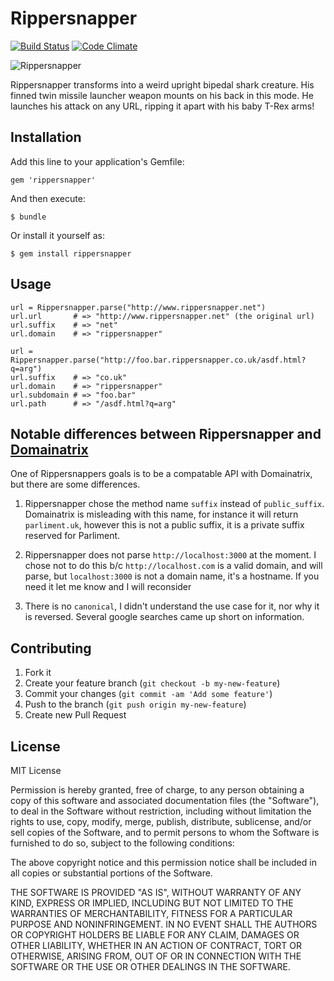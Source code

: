 # Rippersnapper

[![Build Status](https://travis-ci.org/mwoods79/rippersnapper.svg?branch=master)](https://travis-ci.org/mwoods79/rippersnapper)
[![Code Climate](https://codeclimate.com/github/mwoods79/rippersnapper.png)](https://codeclimate.com/github/mwoods79/rippersnapper)

![Rippersnapper](https://github.com/mwoods79/rippersnapper/raw/master/rippersnapper.jpg)

Rippersnapper transforms into a weird upright bipedal shark creature. His finned
twin missile launcher weapon mounts on his back in this mode. He launches his
attack on any URL, ripping it apart with his baby T-Rex arms!

## Installation

Add this line to your application's Gemfile:

    gem 'rippersnapper'

And then execute:

    $ bundle

Or install it yourself as:

    $ gem install rippersnapper

## Usage

    url = Rippersnapper.parse("http://www.rippersnapper.net")
    url.url       # => "http://www.rippersnapper.net" (the original url)
    url.suffix    # => "net"
    url.domain    # => "rippersnapper"

    url = Rippersnapper.parse("http://foo.bar.rippersnapper.co.uk/asdf.html?q=arg")
    url.suffix    # => "co.uk"
    url.domain    # => "rippersnapper"
    url.subdomain # => "foo.bar"
    url.path      # => "/asdf.html?q=arg"

## Notable differences between Rippersnapper and [Domainatrix](https://github.com/pauldix/domainatrix)

One of Rippersnappers goals is to be a compatable API with Domainatrix, but
there are some differences.

1.  Rippersnapper chose the method name `suffix` instead of `public_suffix`.
    Domainatrix is misleading with this name, for instance it will return
    `parliment.uk`, however this is not a public suffix, it is a private suffix
    reserved for Parliment.

2.  Rippersnapper does not parse `http://localhost:3000` at the moment.  I chose
    not to do this b/c `http://localhost.com` is a valid domain, and will parse,
    but `localhost:3000` is not a domain name, it's a hostname.  If you need it
    let me know and I will reconsider

3.  There is no `canonical`, I didn't understand the use case for it, nor why it
    is reversed.  Several google searches came up short on information.

## Contributing

1. Fork it
2. Create your feature branch (`git checkout -b my-new-feature`)
3. Commit your changes (`git commit -am 'Add some feature'`)
4. Push to the branch (`git push origin my-new-feature`)
5. Create new Pull Request

## License

MIT License

Permission is hereby granted, free of charge, to any person obtaining
a copy of this software and associated documentation files (the
"Software"), to deal in the Software without restriction, including
without limitation the rights to use, copy, modify, merge, publish,
distribute, sublicense, and/or sell copies of the Software, and to
permit persons to whom the Software is furnished to do so, subject to
the following conditions:

The above copyright notice and this permission notice shall be
included in all copies or substantial portions of the Software.

THE SOFTWARE IS PROVIDED "AS IS", WITHOUT WARRANTY OF ANY KIND,
EXPRESS OR IMPLIED, INCLUDING BUT NOT LIMITED TO THE WARRANTIES OF
MERCHANTABILITY, FITNESS FOR A PARTICULAR PURPOSE AND
NONINFRINGEMENT. IN NO EVENT SHALL THE AUTHORS OR COPYRIGHT HOLDERS BE
LIABLE FOR ANY CLAIM, DAMAGES OR OTHER LIABILITY, WHETHER IN AN ACTION
OF CONTRACT, TORT OR OTHERWISE, ARISING FROM, OUT OF OR IN CONNECTION
WITH THE SOFTWARE OR THE USE OR OTHER DEALINGS IN THE SOFTWARE.
